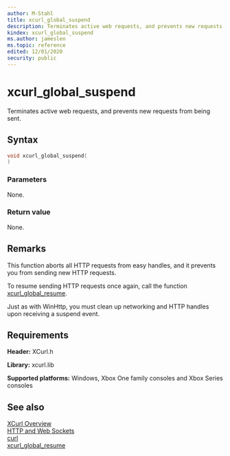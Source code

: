 ```yaml
---
author: M-Stahl
title: xcurl_global_suspend
description: Terminates active web requests, and prevents new requests from being sent.
kindex: xcurl_global_suspend
ms.author: jameslen
ms.topic: reference
edited: 12/01/2020
security: public
---
```


# xcurl_global_suspend

Terminates active web requests, and prevents new requests from being sent.

<a id="syntaxSection"></a>

## Syntax

```cpp
void xcurl_global_suspend(
)
```

<a id="parametersSection"></a>

### Parameters

None.

<a id="retvalSection"></a>

### Return value

None.

<a id="remarksSection"></a>

## Remarks

This function aborts all HTTP requests from easy handles, and it prevents you from sending new HTTP requests.

To resume sending HTTP requests once again, call the function [xcurl_global_resume](xcurl_global_resume.md).

Just as with WinHttp, you must clean up networking and HTTP handles upon receiving a suspend event.

<a id="requirementsSection"></a>

## Requirements

**Header:** XCurl.h

**Library:** xcurl.lib
  
**Supported platforms:** Windows, Xbox One family consoles and Xbox Series consoles  

<a id="seealsoSection"></a>

## See also

[XCurl Overview](../../../../networking/overviews/web-requests/intro-xcurl.md)  
[HTTP and Web Sockets](../../../../networking/overviews/web-requests/http-networking.md)  
[curl](https://curl.se/)  
[xcurl_global_resume](xcurl_global_resume.md)  